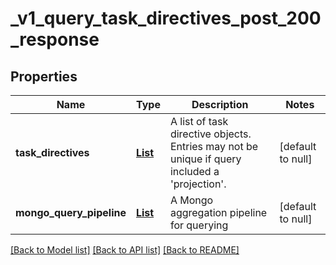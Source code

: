 # _v1_query_task_directives_post_200_response
## Properties

| Name | Type | Description | Notes |
|------------ | ------------- | ------------- | -------------|
| **task\_directives** | [**List**](TaskDirectiveObject.md) | A list of task directive objects. Entries may not be unique if query included a &#39;projection&#39;. | [default to null] |
| **mongo\_query\_pipeline** | [**List**](MongoQueryAggregationPipeline_inner.md) | A Mongo aggregation pipeline for querying | [default to null] |

[[Back to Model list]](../README.md#documentation-for-models) [[Back to API list]](../README.md#documentation-for-api-endpoints) [[Back to README]](../README.md)

